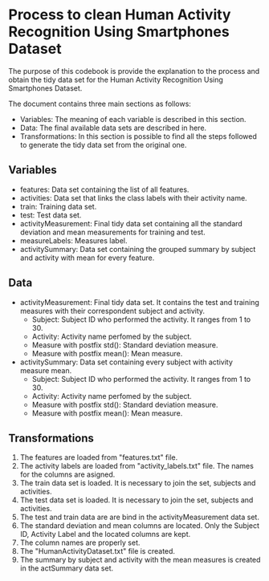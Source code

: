 Process to clean Human Activity Recognition Using Smartphones Dataset 
===============

The purpose of this codebook is provide the explanation to the process and obtain the tidy data set for the Human Activity Recognition Using Smartphones Dataset.

The document contains three main sections as follows:
* Variables: The meaning of each variable is described in this section.
* Data: The final available data sets are described in here.
* Transformations: In this section is possible to find all the steps followed to generate the tidy data set from the original one.

## Variables
* features: Data set containing the list of all features.
* activities: Data set that links the class labels with their activity name.
* train: Training data set.
* test: Test data set.
* activityMeasurement: Final tidy data set containing all the standard deviation and mean measurements for training and test. 
* measureLabels: Measures label.
* activitySummary: Data set containing the grouped summary by subject and activity with mean for every feature.

## Data
* activityMeasurement: Final tidy data set. It contains the test and training measures with their correspondent subject and activity.
    + Subject: Subject ID who performed the activity. It ranges from 1 to 30.
    + Activity: Activity name perfomed by the subject.
    + Measure with postfix std(): Standard deviation measure.
    + Measure with postfix mean(): Mean measure.
* activitySummary: Data set containing every subject with activity measure mean.
    + Subject: Subject ID who performed the activity. It ranges from 1 to 30.
    + Activity: Activity name perfomed by the subject.
    + Measure with postfix std(): Standard deviation measure.
    + Measure with postfix mean(): Mean measure.	

## Transformations
1. The features are loaded from "features.txt" file.
2. The activity labels are loaded from "activity_labels.txt" file. The names for the columns are asigned.
3. The train data set is loaded. It is necessary to join the set, subjects and activities.
4. The test data set is loaded. It is necessary to join the set, subjects and activities.
5. The test and train data are are bind in the activityMeasurement data set.
6. The standard deviation and mean columns are located. Only the Subject ID, Activity Label and the located columns are kept.
7. The column names are properly set.
8. The "HumanActivityDataset.txt" file is created.
9. The summary by subject and activity with the mean measures is created in the actSummary data set.

